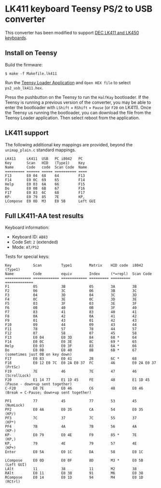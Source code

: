 LK411 keyboard Teensy PS/2 to USB converter
===========================================

This converter has been modified to support [DEC LK411 and LK450 keyboards](https://www.win.tue.nl/~aeb/linux/kbd/scancodes-5.html#ss5.4).

Install on Teensy
-----------------

Build the firmware:

    $ make -f Makefile.lk411

Run the [Teensy Loader Application](https://www.pjrc.com/teensy/loader.html) and
`Open HEX file` to select `ps2_usb_lk411.hex`.

Press the pushbutton on the Teensy to run the `HalfKay` bootloader.
If the Teensy is running a previous version of the converter, you may be able
to enter the bootloader with `LShift` + `RShift` + `Pause` (or `F20` on LK411).
Once the Teensy us running the bootloader, you can download the file from the Teensy Loader application.
Then select reboot from the application.


LK411 support
-------------

The following additional key mappings are provided, beyond the `unimap_plain.c` standard mappings.

    LK411     LK411  USB   PC i8042   PC
    Key       Scan   HID   (Type1)    Key
    Name      Code   code  Scan Code  Name
    ========= ====== ===== ========== ====
    F13       E0 04  68    64         F13
    F14       E0 0C  69    65         F14
    Help      E0 03  6A    66         F15
    Do        E0 0B  6B    67         F16
    F17       E0 83  6C    68         F17
    KP-       E0 79  85    7E         KP,
    LCompose  E0 0D  M3    E0 5B      Left GUI


Full LK411-AA test results
--------------------------

Keyboard information:

- Keyboard ID: `AB83`
- Code Set: `2` (extended)
- Mode: `AT/PS2`

Tests for special keys:

    Key          Scan         Type1        Matrix    HID code  i8042 (Type1)
    Name         Code         equiv        Index     (*=repl)  Scan Code
    ============ ============ ============ ========= ========= =============
    F1           05           3B           05        3A        3B
    F2           06           3C           06        3B        3C
    F3           04           3D           04        3C        3D
    F4           0C           3E           0C        3D        3E
    F5           03           3F           03        3E        3F
    F6           0B           40           0B        3F        40
    F7           83           41           83        40        41
    F8           0A           42           0A        41        42
    F9           01           43           01        42        43
    F10          09           44           09        43        44
    F11          78           57           78        44        57
    F12          07           58           07        45        58
    F13          E0 04        E0 3D        84        68 *      64
    F14          E0 0C        E0 3E        8C        69 *      65
    Help         E0 03        E0 3F        83        6A *      66
    Do           E0 0B        E0 40        8B        6B *      67             (sometimes just 0B on key down)
    F17          E0 83        E0 41        28        6C *      68
    F18          E0 12 E0 7C  E0 2A E0 37  FC        46        E0 2A E0 37    (PrtSc)
    F19          7E           46           7E        47        46             (ScrollLock)
    F20          E1 14 77     E1 1D 45     FE        48        E1 1D 45       (Pause - down+up sent together)
    C-F20        E0 7E        E0 46        C6        48        E0 46          (Break = C-Pause; down+up sent together)

    PF1          77           45           77        53        45             (NumLock)
    PF2          E0 4A        E0 35        CA        54        E0 35          (KP/)
    PF3          7C           37           7C        55        37             (KP*)
    PF4          7B           4A           7B        56        4A             (KP-)
    KP-          E0 79        E0 4E        F9        85 *      7E             (KP,)
    KP,          79           4E           79        57        4E             (KP+)
    Enter        E0 5A        E0 1C        DA        58        E0 1C

    LCompose     E0 0D        E0 0F        8D        M3 *      E0 5B          (Left GUI)
    LAlt         11           38           11        M2        38
    RAlt         E0 11        E0 38        91        M6        E0 38
    RCompose     E0 14        E0 1D        94        M4        E0 1D          (RCtrl)
